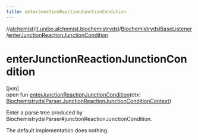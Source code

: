 ```yaml
---
title: enterJunctionReactionJunctionCondition
---
```

//[alchemist](../../../index.html)/[it.unibo.alchemist.biochemistrydsl](../index.html)/[BiochemistrydslBaseListener](index.html)/[enterJunctionReactionJunctionCondition](enter-junction-reaction-junction-condition.html)



# enterJunctionReactionJunctionCondition



[jvm]\
open fun [enterJunctionReactionJunctionCondition](enter-junction-reaction-junction-condition.html)(ctx: [BiochemistrydslParser.JunctionReactionJunctionConditionContext](../-biochemistrydsl-parser/-junction-reaction-junction-condition-context/index.html))



Enter a parse tree produced by BiochemistrydslParser#junctionReactionJunctionCondition. 



The default implementation does nothing.




